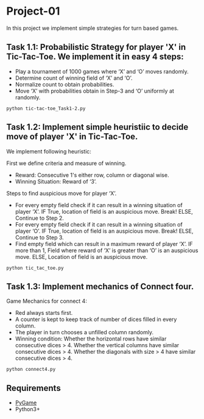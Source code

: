 # Project-01

In this project we implement simple strategies for turn based games.

## Task 1.1: Probabilistic Strategy for player 'X' in Tic-Tac-Toe. We implement it in easy 4 steps:
* Play a tournament of 1000 games where ‘X’ and ‘O’ moves randomly.
* Determine count of winning field of ‘X’ and ‘O’.
* Normalize count to obtain probabilities.
* Move ‘X’ with probabilities obtain in Step-3 and ‘O’ uniformly at randomly.

```python tic-tac-toe_Task1-2.py ```

## Task 1.2: Implement simple heuristiic to decide move of player 'X' in Tic-Tac-Toe.

We implement following heuristic:

First we define criteria and measure of winning.
* Reward: Consecutive 1's either row, column or diagonal wise.
* Winning Situation: Reward of ‘3’.

Steps to find auspicious move for player ‘X’.

* For every empty field check if it can result in a winning situation of player ‘X’.
	IF True, location of field is an auspicious move. Break! ELSE, Continue to Step 2. 
* For every empty field check if it can result in a winning situation of player ‘O’.
	IF True, location of field is an auspicious move. Break! ELSE, Continue to Step 3.
* Find empty field which can result in a maximum reward of player ‘X’.
	IF more than 1, Field where reward of ‘X’ is greater than ‘O’ is an auspicious move.
	ELSE, Location of field is an auspicious move.


```python tic_tac_toe.py```



## Task 1.3: Implement mechanics of Connect four.

Game Mechanics for connect 4:
* Red always starts first.
* A counter is kept to keep track of number of dices filled in every column.
* The player in turn chooses a unfilled column randomly.
* Winning condition:
	Whether the horizontal rows have similar consecutive dices > 4.
	Whether the vertical columns have similar consecutive dices > 4.
	Whether the diagonals with size > 4 have similar consecutive dices > 4.

```python connect4.py```

## Requirements
* [PyGame](https://www.pygame.org/news)
* Python3+